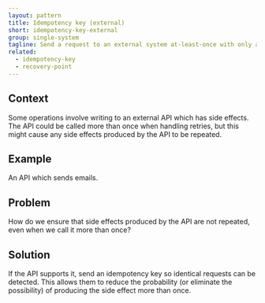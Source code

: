 ```yaml
---
layout: pattern
title: Idempotency key (external)
short: idempotency-key-external
group: single-system
tagline: Send a request to an external system at-least-once with only a single side effect
related:
  - idempotency-key
  - recovery-point
---
```


## Context

Some operations involve writing to an external API which has side effects. The API could be called more than once when handling retries, but this might cause any side effects produced by the API to be repeated.

## Example

An API which sends emails.

## Problem

How do we ensure that side effects produced by the API are not repeated, even when we call it more than once?

## Solution

If the API supports it, send an idempotency key so identical requests can be detected. This allows them to reduce the probability (or eliminate the possibility) of producing the side effect more than once.
